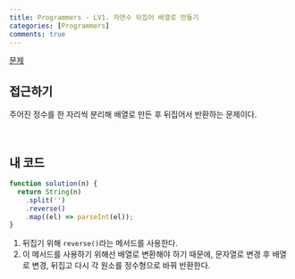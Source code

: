 ```yaml
---
title: Programmers - LV1. 자연수 뒤집어 배열로 만들기
categories: [Programmers]
comments: true
---
```


[문제](https://programmers.co.kr/learn/courses/30/lessons/12932)

## 접근하기

주어진 정수를 한 자리씩 분리해 배열로 만든 후 뒤집어서 반환하는 문제이다.

<br>

## 내 코드

```js
function solution(n) {
  return String(n)
    .split('')
    .reverse()
    .map((el) => parseInt(el));
}
```

1. 뒤집기 위해 `reverse()`라는 메서드를 사용한다.
2. 이 메서드를 사용하기 위해선 배열로 변환해야 하기 때문에, 문자열로 변경 후 배열로 변경, 뒤집고 다시 각 원소를 정수형으로 바꿔 반환한다.
